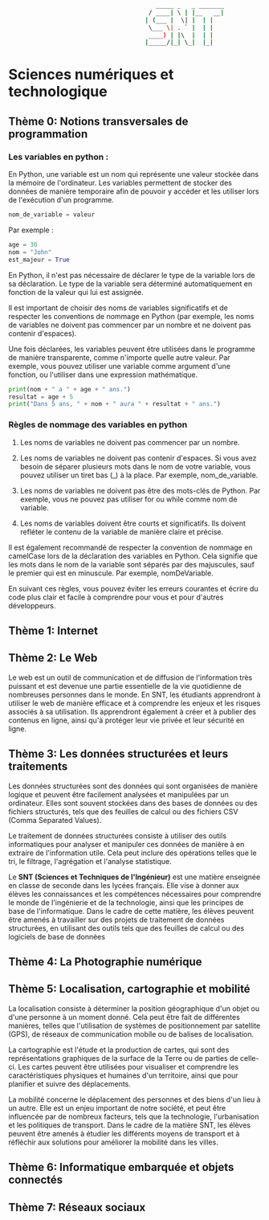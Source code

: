 ```sh
                                         _____ _   _ _______ 
                                       / ____| \ | |__   __|
                                      | (___ |  \| |  | |   
                                       \___ \| . ` |  | |   
                                       ____) | |\  |  | |   
                                      |_____/|_| \_|  |_|   
```                       
# Sciences numériques et technologique

## Thème 0: Notions transversales de programmation
### Les variables en python :
En Python, une variable est un nom qui représente une valeur stockée dans la mémoire de l'ordinateur. Les variables permettent de stocker des données de manière temporaire afin de pouvoir y accéder et les utiliser lors de l'exécution d'un programme.
```python
nom_de_variable = valeur
```
Par exemple :
```python
age = 30
nom = "John"
est_majeur = True
```
En Python, il n'est pas nécessaire de déclarer le type de la variable lors de sa déclaration. Le type de la variable sera déterminé automatiquement en fonction de la valeur qui lui est assignée.

Il est important de choisir des noms de variables significatifs et de respecter les conventions de nommage en Python (par exemple, les noms de variables ne doivent pas commencer par un nombre et ne doivent pas contenir d'espaces).

Une fois déclarées, les variables peuvent être utilisées dans le programme de manière transparente, comme n'importe quelle autre valeur. Par exemple, vous pouvez utiliser une variable comme argument d'une fonction, ou l'utiliser dans une expression mathématique.
```python
print(nom + " a " + age + " ans.")
resultat = age + 5
print("Dans 5 ans, " + nom + " aura " + resultat + " ans.")

```
### Règles de nommage des variables en python
1. Les noms de variables ne doivent pas commencer par un nombre.

2. Les noms de variables ne doivent pas contenir d'espaces. Si vous avez besoin de séparer plusieurs mots dans le nom de votre variable, vous pouvez utiliser un tiret bas (_) à la place. Par exemple, nom_de_variable.

3. Les noms de variables ne doivent pas être des mots-clés de Python. Par exemple, vous ne pouvez pas utiliser for ou while comme nom de variable.

4. Les noms de variables doivent être courts et significatifs. Ils doivent refléter le contenu de la variable de manière claire et précise.

Il est également recommandé de respecter la convention de nommage en camelCase lors de la déclaration des variables en Python. Cela signifie que les mots dans le nom de la variable sont séparés par des majuscules, sauf le premier qui est en minuscule. Par exemple, nomDeVariable.

En suivant ces règles, vous pouvez éviter les erreurs courantes et écrire du code plus clair et facile à comprendre pour vous et pour d'autres développeurs.





## Thème 1: Internet

## Thème 2: Le Web
Le web est un outil de communication et de diffusion de l'information très puissant et est devenue une partie essentielle de la vie quotidienne de nombreuses personnes dans le monde. En SNT, les étudiants apprendront à utiliser le web de manière efficace et à comprendre les enjeux et les risques associés à sa utilisation. Ils apprendront également à créer et à publier des contenus en ligne, ainsi qu'à protéger leur vie privée et leur sécurité en ligne.


## Thème 3: Les données structurées et leurs traitements
  Les données structurées sont des données qui sont organisées de manière logique et peuvent être facilement analysées et manipulées par un ordinateur. Elles sont souvent stockées dans des bases de données ou des fichiers structurés, tels que des feuilles de calcul ou des fichiers CSV (Comma Separated Values).

Le traitement de données structurées consiste à utiliser des outils informatiques pour analyser et manipuler ces données de manière à en extraire de l'information utile. Cela peut inclure des opérations telles que le tri, le filtrage, l'agrégation et l'analyse statistique.

Le **SNT (Sciences et Techniques de l'Ingénieur)** est une matière enseignée en classe de seconde dans les lycées français. Elle vise à donner aux élèves les connaissances et les compétences nécessaires pour comprendre le monde de l'ingénierie et de la technologie, ainsi que les principes de base de l'informatique. Dans le cadre de cette matière, les élèves peuvent être amenés à travailler sur des projets de traitement de données structurées, en utilisant des outils tels que des feuilles de calcul ou des logiciels de base de données
## Thème 4: La Photographie numérique

## Thème 5: Localisation, cartographie et mobilité
La localisation consiste à déterminer la position géographique d'un objet ou d'une personne à un moment donné. Cela peut être fait de différentes manières, telles que l'utilisation de systèmes de positionnement par satellite (GPS), de réseaux de communication mobile ou de balises de localisation.

La cartographie est l'étude et la production de cartes, qui sont des représentations graphiques de la surface de la Terre ou de parties de celle-ci. Les cartes peuvent être utilisées pour visualiser et comprendre les caractéristiques physiques et humaines d'un territoire, ainsi que pour planifier et suivre des déplacements.

La mobilité concerne le déplacement des personnes et des biens d'un lieu à un autre. Elle est un enjeu important de notre société, et peut être influencée par de nombreux facteurs, tels que la technologie, l'urbanisation et les politiques de transport. Dans le cadre de la matière SNT, les élèves peuvent être amenés à étudier les différents moyens de transport et à réfléchir aux solutions pour améliorer la mobilité dans les villes.
## Thème 6: Informatique embarquée et objets connectés

## Thème 7: Réseaux sociaux

